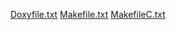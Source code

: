 [Doxyfile.txt](https://github.com/praneethanukala/M1-Railway-reservation-system-/files/8406263/Doxyfile.txt)
[Makefile.txt](https://github.com/praneethanukala/M1-Railway-reservation-system-/files/8406264/Makefile.txt)
[MakefileC.txt](https://github.com/praneethanukala/M1-Railway-reservation-system-/files/8406270/MakefileC.txt)

